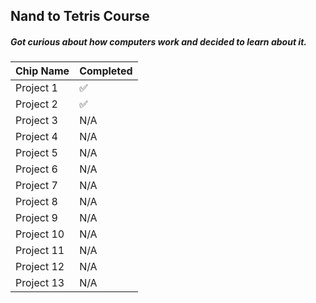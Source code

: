 ## Nand to Tetris Course

##### Got curious about how computers work and decided to learn about it.

| Chip Name | Completed |
|-----------|-----------|
| Project 1 | ✅        |
| Project 2 | ✅        |
| Project 3 | N/A       |
| Project 4 | N/A        |
| Project 5 | N/A        |
| Project 6 | N/A        |
| Project 7 | N/A        |
| Project 8 | N/A        |
| Project 9 | N/A        |
| Project 10 | N/A       |
| Project 11 | N/A       |
| Project 12 | N/A       |
| Project 13 | N/A       |

